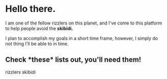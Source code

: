 <h1>Hello there.</h1>
<p>I am one of the fellow rizzlers on this planet, and I've come to this platform to help people avoid the <strong>skibidi.</strong></p>
<p>I plan to accomplish my goals in a short time frame, however, I simply do not thing I'll be able to in time.</p>
<h2>Check *these* lists out, you'll need them!</h2>
<a src="https://github.com/TheReal-Rizzler/rizzler-list">rizzlers</a> <a src="https://github.com/TheReal-Rizzler/skibidi-list">skibidi</a>
